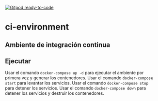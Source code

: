 [![Gitpod ready-to-code](https://img.shields.io/badge/Gitpod-ready--to--code-blue?logo=gitpod)](https://gitpod.io/#https://github.com/gdelgadoh/ci-environment)

# ci-environment

## Ambiente de integración continua

## Ejecutar

Usar el comando `docker-compose up -d` para ejecutar el ambiente por primera vez y generar los contenedores.
Usar el comando `docker-compose start` para levantar los servicios.
Usar el comando `docker-compose stop` para detener los servicios.
Usar el comando `docker-compose down` para detener los servicios y destruir los contenedores.
